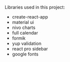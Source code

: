 Libraries used in this project:
- create-react-app
- material ui
- nivo charts
- full calendar
- formik
- yup validation
- react pro sidebar
- google fonts
